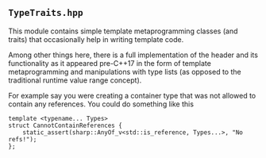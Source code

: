 `TypeTraits.hpp`
----------------

This module contains simple template metaprogramming classes (and traits) that
occasionally help in writing template code.

Among other things here, there is a full implementation of the <algorithm>
header and its functionality as it appeared pre-C++17 in the form of template
metaprogramming and manipulations with type lists (as opposed to the
traditional runtime value range concept).

For example say you were creating a container type that was not allowed to
contain any references.  You could do something like this

```
template <typename... Types>
struct CannotContainReferences {
    static_assert(sharp::AnyOf_v<std::is_reference, Types...>, "No refs!");
};
```
